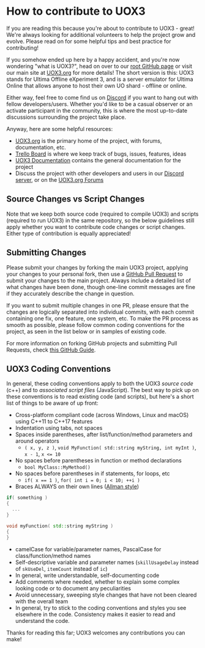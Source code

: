# How to contribute to UOX3

If you are reading this because you're about to contribute to UOX3 - great! We're always looking for additional volunteers to help the project grow and evolve. Please read on for some helpful tips and best practice for contributing!

If you somehow ended up here by a happy accident, and you're now wondering "what is UOX3?", head on over to our [root GitHub page](https://github.com/UOX3DevTeam/UOX3) or visit our main site at [UOX3.org](https://www.uox3.org) for more details! The short version is this: UOX3 stands for Ultima Offline eXperiment 3, and is a server emulator for Ultima Online that allows anyone to host their own UO shard - offline or online.

Either way, feel free to come find us on [Discord](https://discord.gg/uBAXxhF) if you want to hang out with fellow developers/users. Whether you'd like to be a casual observer or an activate participant in the community, this is where the most up-to-date discussions surrounding the project take place.

Anyway, here are some helpful resources:

  * [UOX3.org](https://www.uox3.org) is the primary home of the project, with forums, documentation, etc.
  * [Trello Board](https://trello.com/b/kSCeBIfw/ultima-offline-experiment-3) is where we keep track of bugs, issues, features, ideas
  * [UOX3 Documentation](https://www.uox3.org/docs) contains the general documentation for the project
  * Discuss the project with other developers and users in our [Discord server](https://discord.gg/uBAXxhF), or on the [UOX3.org Forums](https://www.uox3.org/forums)

## Source Changes vs Script Changes

Note that we keep both source code (required to compile UOX3) and scripts (required to run UOX3) in the same repository, so the below guidelines still apply whether you want to contribute code changes or script changes. Either type of contribution is equally appreciated!

## Submitting Changes

Please submit your changes by forking the main UOX3 project, applying your changes to your personal fork, then use a [GitHub Pull Request](https://github.com/UOX3DevTeam/UOX3/pull/new/develop) to submit your changes to the main project. Always include a detailed list of what changes have been done, though one-line commit messages are fine if they accurately describe the change in question. 

If you want to submit multiple changes in one PR, please ensure that the changes are logically separated into individual commits, with each commit containing one fix, one feature, one system, etc. To make the PR process as smooth as possible, please follow common coding conventions for the project, as seen in the list below or in samples of existing code.

For more information on forking GitHub projects and submitting Pull Requests, check [this GitHub Guide](https://guides.github.com/activities/forking/).

## UOX3 Coding Conventions

In general, these coding conventions apply to both the UOX3 *source code* (c++) and to *associated script files* (JavaScript). The best way to pick up on these conventions is to read existing code (and scripts), but here's a short list of things to be aware of up front:

  * Cross-platform compliant code (across Windows, Linux and macOS) using C++11 to C++17 features
  * Indentation using tabs, not spaces
  * Spaces inside parentheses, after list/function/method parameters and around operators
    * `( x, y, z )`, `void MyFunction( std::string myString, int myInt )`, `x - 1`, `x <= 10`
  * No spaces before parentheses in function or method declarations
    * `bool MyClass::MyMethod()`
  * No spaces before parentheses in if statements, for loops, etc
    * `if( x == 1 )`, `for( int i = 0; i < 10; ++i )`
  * Braces ALWAYS on their own lines ([Allman style](https://en.wikipedia.org/wiki/Indentation_style#Allman_style))
```c++
if( something )
{
  ...
}

void myFunction( std::string myString )
{
}
```
  * camelCase for variable/parameter names, PascalCase for class/function/method names
  * Self-descriptive variable and parameter names (`skillUsageDelay` instead of `skUseDel`, `itemCount` instead of `ic`)
  * In general, write understandable, self-documenting code
  * Add comments where needed, whether to explain some complex looking code or to document any peculiarities
  * Avoid unnecessary, sweeping style changes that have not been cleared with the overall team
  * In general, try to stick to the coding conventions and styles you see elsewhere in the code. Consistency makes it easier to read and understand the code.

Thanks for reading this far; UOX3 welcomes any contributions you can make!
